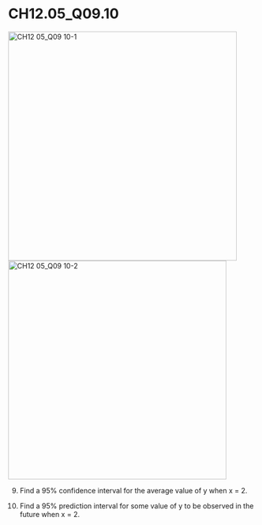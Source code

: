 # CH12.05_Q09.10 #

<img width="463" alt="CH12 05_Q09 10-1" src="https://github.com/user-attachments/assets/2e337817-b727-4f8c-82ea-35641ebb16fc" />

<img width="442" alt="CH12 05_Q09 10-2" src="https://github.com/user-attachments/assets/c7259024-f95a-49d3-995d-27ee950b2b8e" />

9. Find a 95% confidence interval for the average value of y when x = 2.


10. Find a 95% prediction interval for some value of y to be observed in the future when x = 2.
